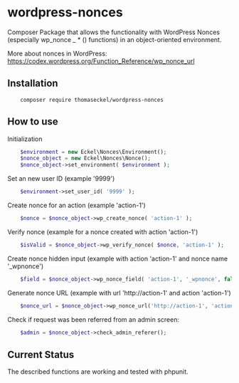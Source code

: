 # wordpress-nonces
Composer Package that allows the functionality with WordPress Nonces (especially wp_nonce _ * () functions) in an object-oriented environment.

More about nonces in WordPress: https://codex.wordpress.org/Function_Reference/wp_nonce_url

## Installation
```shell
	composer require thomaseckel/wordpress-nonces
```

## How to use

Initialization
```php
	$environment = new Eckel\Nonces\Environment();
	$nonce_object = new Eckel\Nonces\Nonce();
	$nonce_object->set_environment( $environment );
```
Set an new user ID (example '9999')
```php
	$environment->set_user_id( '9999' );
```	

Create nonce for an action (example 'action-1')
```php
	$nonce = $nonce_object->wp_create_nonce( 'action-1' );
```

Verify nonce (example for a nonce created with action 'action-1')
```php
	$isValid = $nonce_object->wp_verify_nonce( $nonce, 'action-1' );
```

Create nonce hidden input (example with action 'action-1' and nonce name '_wpnonce')
```php
	$field = $nonce_object->wp_nonce_field( 'action-1', '_wpnonce', false, false );
```

Generate nonce URL (example with url 'http://action-1' and action 'action-1')
```php
	$nonce_url = $nonce_object->wp_nonce_url('http://action-1', 'action-1');
```

Check if request was been referred from an admin screen:
```php
	$admin = $nonce_object->check_admin_referer();
```



## Current Status
The described functions are working and tested with phpunit.
